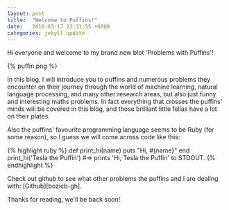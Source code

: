 ```yaml
---
layout: post
title:  "Welcome to Puffins!"
date:   2018-03-17 23:31:55 +0000
categories: jekyll update
---
```

Hi everyone and welcome to my brand new blot 'Problems with Puffins'!

{% puffin.png  %}

In this blog, I will introduce you to puffins and numerous problems they encounter on their journey through the world of machine learning, natural
language processing, and many other research areas, but also just funny and interesting maths problems. In fact everything that crosses the puffins' minds will be covered in this blog, and those brilliant little fellas have a lot on their plates.

Also the puffins' favourite programming language seems to be Ruby (for some reason), so I guess we will come across code like this:

{% highlight ruby %}
def print_hi(name)
  puts "Hi, #{name}"
end
print_hi('Tesla the Puffin')
#=> prints 'Hi, Tesla the Puffin' to STDOUT.
{% endhighlight %}

Check out github to see what other problems the puffins and I are dealing with: [Github][bozicb-gh].

Thanks for reading, we'll be back soon!

[jekyll-gh]:   https://github.com/jekyll/jekyll
